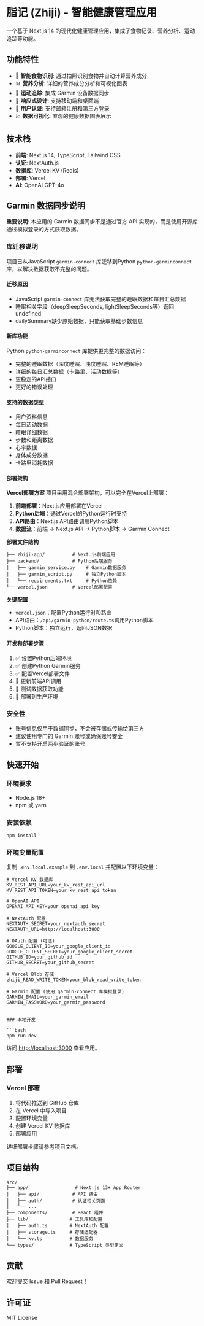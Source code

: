 # 脂记 (Zhiji) - 智能健康管理应用

一个基于 Next.js 14 的现代化健康管理应用，集成了食物记录、营养分析、运动追踪等功能。

## 功能特性

- 🍎 **智能食物识别**: 通过拍照识别食物并自动计算营养成分
- 📊 **营养分析**: 详细的营养成分分析和可视化图表
- 🏃 **运动追踪**: 集成 Garmin 设备数据同步
- 📱 **响应式设计**: 支持移动端和桌面端
- 🔐 **用户认证**: 支持邮箱注册和第三方登录
- 📈 **数据可视化**: 直观的健康数据图表展示

## 技术栈

- **前端**: Next.js 14, TypeScript, Tailwind CSS
- **认证**: NextAuth.js
- **数据库**: Vercel KV (Redis)
- **部署**: Vercel
- **AI**: OpenAI GPT-4o

## Garmin 数据同步说明

**重要说明**: 本应用的 Garmin 数据同步不是通过官方 API 实现的，而是使用开源库通过模拟登录的方式获取数据。

### 库迁移说明

项目已从JavaScript `garmin-connect` 库迁移到Python `python-garminconnect` 库，以解决数据获取不完整的问题。

#### 迁移原因
- JavaScript `garmin-connect` 库无法获取完整的睡眠数据和每日汇总数据
- 睡眠相关字段（deepSleepSeconds, lightSleepSeconds等）返回undefined
- dailySummary缺少原始数据，只能获取基础步数信息

#### 新库功能
Python `python-garminconnect` 库提供更完整的数据访问：
- 完整的睡眠数据（深度睡眠、浅度睡眠、REM睡眠等）
- 详细的每日汇总数据（卡路里、活动数据等）
- 更稳定的API接口
- 更好的错误处理

#### 支持的数据类型
- 用户资料信息
- 每日活动数据
- 睡眠详细数据
- 步数和距离数据
- 心率数据
- 身体成分数据
- 卡路里消耗数据

#### 部署架构

**Vercel部署方案**
项目采用混合部署架构，可以完全在Vercel上部署：

1. **前端部署**：Next.js应用部署在Vercel
2. **Python后端**：通过Vercel的Python运行时支持
3. **API路由**：Next.js API路由调用Python脚本
4. **数据流**：前端 → Next.js API → Python脚本 → Garmin Connect

**部署文件结构**
```
├── zhiji-app/          # Next.js前端应用
├── backend/            # Python后端服务
│   ├── garmin_service.py    # Garmin数据服务
│   ├── garmin_script.py     # 独立Python脚本
│   └── requirements.txt     # Python依赖
└── vercel.json         # Vercel部署配置
```

**关键配置**
- `vercel.json`：配置Python运行时和路由
- API路由：`/api/garmin-python/route.ts`调用Python脚本
- Python脚本：独立运行，返回JSON数据

#### 开发和部署步骤
1. ✅ 设置Python后端环境
2. ✅ 创建Python Garmin服务
3. ✅ 配置Vercel部署文件
4. 🔄 更新前端API调用
5. 🔄 测试数据获取功能
6. 🔄 部署到生产环境

### 安全性
- 账号信息仅用于数据同步，不会被存储或传输给第三方
- 建议使用专门的 Garmin 账号或确保账号安全
- 暂不支持开启两步验证的账号

## 快速开始

### 环境要求

- Node.js 18+
- npm 或 yarn

### 安装依赖

```bash
npm install
```

### 环境变量配置

复制 `.env.local.example` 到 `.env.local` 并配置以下环境变量：

```env
# Vercel KV 数据库
KV_REST_API_URL=your_kv_rest_api_url
KV_REST_API_TOKEN=your_kv_rest_api_token

# OpenAI API
OPENAI_API_KEY=your_openai_api_key

# NextAuth 配置
NEXTAUTH_SECRET=your_nextauth_secret
NEXTAUTH_URL=http://localhost:3000

# OAuth 配置 (可选)
GOOGLE_CLIENT_ID=your_google_client_id
GOOGLE_CLIENT_SECRET=your_google_client_secret
GITHUB_ID=your_github_id
GITHUB_SECRET=your_github_secret

# Vercel Blob 存储
zhiji_READ_WRITE_TOKEN=your_blob_read_write_token

# Garmin 配置 (使用 garmin-connect 库模拟登录)
GARMIN_EMAIL=your_garmin_email
GARMIN_PASSWORD=your_garmin_password
```
```

### 本地开发

```bash
npm run dev
```

访问 [http://localhost:3000](http://localhost:3000) 查看应用。

## 部署

### Vercel 部署

1. 将代码推送到 GitHub 仓库
2. 在 Vercel 中导入项目
3. 配置环境变量
4. 创建 Vercel KV 数据库
5. 部署应用

详细部署步骤请参考项目文档。

## 项目结构

```
src/
├── app/                 # Next.js 13+ App Router
│   ├── api/            # API 路由
│   ├── auth/           # 认证相关页面
│   └── ...
├── components/         # React 组件
├── lib/               # 工具库和配置
│   ├── auth.ts        # NextAuth 配置
│   ├── storage.ts     # 存储适配器
│   └── kv.ts          # 数据服务
└── types/             # TypeScript 类型定义
```

## 贡献

欢迎提交 Issue 和 Pull Request！

## 许可证

MIT License